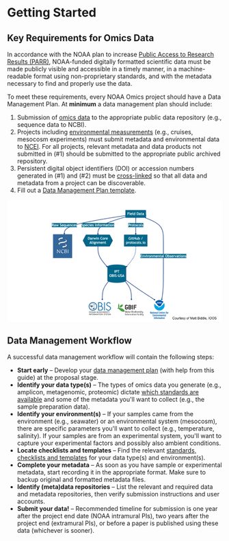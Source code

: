 Getting Started
=====

## Key Requirements for Omics Data 

In accordance with the NOAA plan to increase [Public Access to Research Results (PARR)](https://www.glerl.noaa.gov/review2016/reviewer_docs/NOAA_PARR_Plan_v5.04.pdf), NOAA-funded digitally formatted scientific data must be made publicly visible and accessible in a timely manner, in a machine-readable format using non-proprietary standards, and with the metadata necessary to find and properly use the data.  

To meet these requirements, every NOAA Omics project should have a Data Management Plan. At **minimum** a data management plan should include:  
1. Submission of [omics data](https://github.com/aomlomics/omics-data-management/wiki/5-Omics-Data-Guidelines#table-1---data-repositories) to the appropriate public data repository (e.g., sequence data to NCBI).
2. Projects including [environmental measurements](https://github.com/aomlomics/omics-data-management/wiki/4-Metadata-Guidelines#ncei) (e.g., cruises, mesocosm experiments) must submit metadata and environmental data to [NCEI](https://www.ncei.noaa.gov/). For all projects, relevant metadata and data products not submitted in (#1) should be submitted to the appropriate public archived repository.
3. Persistent digital object identifiers (DOI) or accession numbers generated in (#1) and (#2) must be [cross-linked](https://github.com/aomlomics/omics-data-management/wiki/5-Omics-Data-Guidelines#archiving-and-cross-linking) so that all data and metadata from a project can be discoverable.  
4. Fill out a [Data Management Plan template](https://github.com/aomlomics/omics-data-management/wiki/2-Data-Management-Plan-Template).

![DMG fig](https://github.com/aomlomics/omics-data-management/blob/main/biddle_mermaid_fig_dmg.png)

## Data Management Workflow

A successful data management workflow will contain the following steps:

* **Start early** – Develop your [data management plan](https://github.com/aomlomics/omics-data-management/wiki/2-Data-Management-Plan-Template) (with help from this guide) at the proposal stage.
* **Identify your data type(s)** – The types of omics data you generate (e.g., amplicon, metagenomic, proteomic) dictate [which standards are available](https://github.com/aomlomics/omics-data-management/wiki/5-Omics-Data-Guidelines) and some of the metadata you'll want to collect (e.g., the sample preparation data).
* **Identify your environment(s)** – If your samples came from the environment (e.g., seawater) or an environmental system (mesocosm), there are specific parameters you'll want to collect (e.g., temperature, salinity). If your samples are from an experimental system, you'll want to capture your experimental factors and possibly also ambient conditions.
* **Locate checklists and templates** – Find the relevant [standards, checklists and templates](https://github.com/aomlomics/omics-data-management/wiki/3-Study-Data-Templates) for your data type(s) and environment(s). 
* **Complete your metadata** – As soon as you have sample or experimental metadata, start recording it in the appropriate format. Make sure to backup original and formatted metadata files.
* **Identify (meta)data repositories** – List the relevant and required data and metadata repositories, then verify submission instructions and user accounts.
* **Submit your data!** – Recommended timeline for submission is one year after the project end date (NOAA intramural PIs), two years after the project end (extramural PIs), or before a paper is published using these data (whichever is sooner). 


